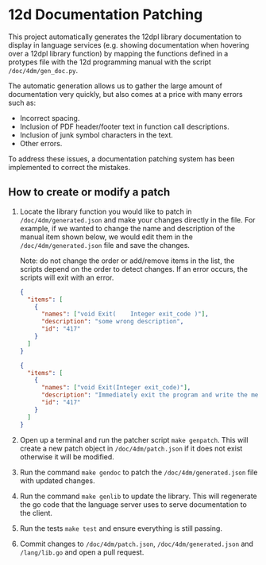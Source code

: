 # 12d Documentation Patching

This project automatically generates the 12dpl library documentation to display
in language services (e.g. showing documentation when hovering over a 12dpl
library function) by mapping the functions defined in a protypes file with
the 12d programming manual with the script `/doc/4dm/gen_doc.py`.

The automatic generation allows us to gather the large amount of documentation
very quickly, but also comes at a price with many errors such as:

- Incorrect spacing.
- Inclusion of PDF header/footer text in function call descriptions.
- Inclusion of junk symbol characters in the text.
- Other errors.

To address these issues, a documentation patching system has been implemented to
correct the mistakes.

## How to create or modify a patch

1. Locate the library function you would like to patch in
   `/doc/4dm/generated.json` and make your changes directly in the file.
   For example, if we wanted to change the name and description of the manual
   item shown below, we would edit them in the `/doc/4dm/generated.json` file
   and save the changes.

   Note: do not change the order or add/remove items in the list, the scripts
   depend on the order to detect changes. If an error occurs, the scripts will
   exit with an error.

   ```json
   {
     "items": [
       {
         "names": ["void Exit(    Integer exit_code )"],
         "description": "some wrong description",
         "id": "417"
       }
     ]
   }
   ```

   ```json
   {
     "items": [
       {
         "names": ["void Exit(Integer exit_code)"],
         "description": "Immediately exit the program and write the message macro exited with code exit_code to the information/error message area of the macro console panel.",
         "id": "417"
       }
     ]
   }
   ```

2. Open up a terminal and run the patcher script `make genpatch`. This will
   create a new patch object in `/doc/4dm/patch.json` if it does not exist
   otherwise it will be modified.
3. Run the command `make gendoc` to patch the `/doc/4dm/generated.json` file
   with updated changes.
4. Run the command `make genlib` to update the library. This will regenerate the
   go code that the language server uses to serve documentation to the client.
5. Run the tests `make test` and ensure everything is still passing.
6. Commit changes to `/doc/4dm/patch.json`, `/doc/4dm/generated.json` and
   `/lang/lib.go` and open a pull request.
